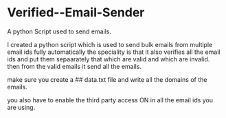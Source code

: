 # Verified--Email-Sender
A python Script used to send emails.

I created a python script which is used to send bulk emails from multiple email ids fully automatically
the speciality is that it also verifies all the email ids and put them sepaarately that which are valid and which are invalid.
then from the valid emails it send all the emails.

make sure you create a ## data.txt file and write all the domains of the emails.

you also have to enable the third party access ON in all the email ids you are using.
